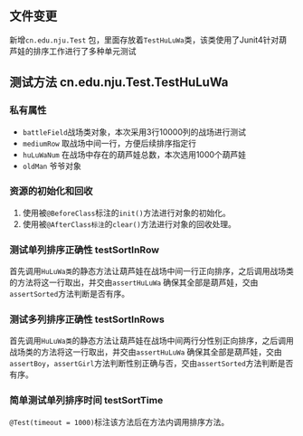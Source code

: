 ## 文件变更

新增`cn.edu.nju.Test` 包，里面存放着`TestHuLuWa`类，该类使用了Junit4针对葫芦娃的排序工作进行了多种单元测试

## 测试方法 cn.edu.nju.Test.TestHuLuWa

### 私有属性

- `battleField`战场类对象，本次采用3行10000列的战场进行测试
- `mediumRow` 取战场中间一行，方便后续排序指定行
- `huLuWaNum` 在战场中存在的葫芦娃总数，本次选用1000个葫芦娃
- `oldMan` 爷爷对象

### 资源的初始化和回收

1. 使用被`@BeforeClass`标注的`init()`方法进行对象的初始化。
2. 使用被`@AfterClass标注`的`clear()`方法进行对象的回收处理。

### 测试单列排序正确性 testSortInRow

首先调用`HuLuWa类`的静态方法让葫芦娃在战场中间一行正向排序，之后调用战场类的方法将这一行取出，并交由`assertHuLuWa` 确保其全部是葫芦娃，交由`assertSorted`方法判断是否有序。

### 测试多列排序正确性 testSortInRows

首先调用`HuLuWa类`的静态方法让葫芦娃在战场中间两行分性别正向排序，之后调用战场类的方法将这一行取出，并交由`assertHuLuWa` 确保其全部是葫芦娃，交由`assertBoy`，`assertGirl`方法判断性别正确与否，交由`assertSorted`方法判断是否有序。

### 简单测试单列排序时间 testSortTime

`@Test(timeout = 1000)`标注该方法后在方法内调用排序方法。